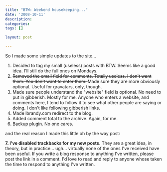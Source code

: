 ```yaml
---
title: "BTW: Weekend housekeeping..."
date: '2008-10-11'
description:
categories:
tags: []

layout: post

---
```

So I made some simple updates to the site...
<ol>
	<li>Decided to tag my small (useless) posts with BTW. Seems like a good idea. I'll still do the full ones on Mondays.</li>
	<li><span style="text-decoration: line-through;">Removed the email field for comments. Totally useless. I don't want them. You don't want to enter them. </span>Made sure they are more obviously optional. Useful for gravatars, only, though. <span style="text-decoration: line-through;">
</span></li>
	<li>Made sure people understand the "website" field is optional. No need to put in gibberish. Mostly for me. Anyone who enters a website, and comments here, I tend to follow it to see what other people are saying or doing. I don't like following gibberish links.</li>
	<li>Made lbrandy.com redirect to the blog.</li>
	<li>Added comment total to the archive. Again, for me.</li>
	<li>Backup plugin. No one cares.</li>
</ol>
and the real reason I made this little oh by the way post:

<strong>7. I've disabled trackbacks for my new posts.</strong> They are a great idea, in theory, but in practice... ugh... virtually none of the ones I've received have been useful. If you write a blog response to anything I've written, please post the link in a comment. I'd love to read and reply to anyone whose taken the time to respond to anything I've written.